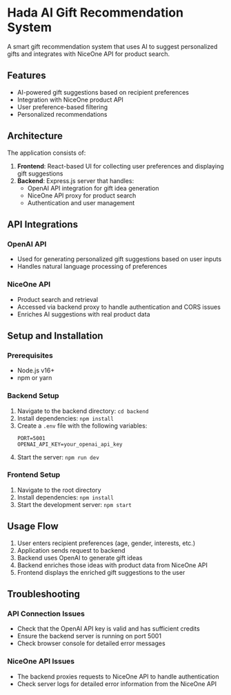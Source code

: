 # Hada AI Gift Recommendation System

A smart gift recommendation system that uses AI to suggest personalized gifts and integrates with NiceOne API for product search.

## Features

- AI-powered gift suggestions based on recipient preferences
- Integration with NiceOne product API
- User preference-based filtering
- Personalized recommendations

## Architecture

The application consists of:

1. **Frontend**: React-based UI for collecting user preferences and displaying gift suggestions
2. **Backend**: Express.js server that handles:
   - OpenAI API integration for gift idea generation
   - NiceOne API proxy for product search
   - Authentication and user management

## API Integrations

### OpenAI API

- Used for generating personalized gift suggestions based on user inputs
- Handles natural language processing of preferences

### NiceOne API

- Product search and retrieval
- Accessed via backend proxy to handle authentication and CORS issues
- Enriches AI suggestions with real product data

## Setup and Installation

### Prerequisites

- Node.js v16+
- npm or yarn

### Backend Setup

1. Navigate to the backend directory: `cd backend`
2. Install dependencies: `npm install`
3. Create a `.env` file with the following variables:
   ```
   PORT=5001
   OPENAI_API_KEY=your_openai_api_key
   ```
4. Start the server: `npm run dev`

### Frontend Setup

1. Navigate to the root directory
2. Install dependencies: `npm install`
3. Start the development server: `npm start`

## Usage Flow

1. User enters recipient preferences (age, gender, interests, etc.)
2. Application sends request to backend
3. Backend uses OpenAI to generate gift ideas
4. Backend enriches those ideas with product data from NiceOne API
5. Frontend displays the enriched gift suggestions to the user

## Troubleshooting

### API Connection Issues

- Check that the OpenAI API key is valid and has sufficient credits
- Ensure the backend server is running on port 5001
- Check browser console for detailed error messages

### NiceOne API Issues

- The backend proxies requests to NiceOne API to handle authentication
- Check server logs for detailed error information from the NiceOne API
